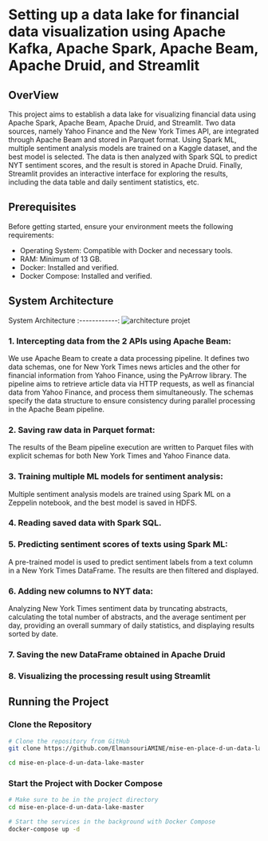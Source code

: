 # Setting up a data lake for financial data visualization using Apache Kafka, Apache Spark, Apache Beam, Apache Druid, and Streamlit

## OverView
This project aims to establish a data lake for visualizing financial data using Apache Spark, Apache Beam, Apache Druid, and Streamlit. Two data sources, namely Yahoo Finance and the New York Times API, are integrated through Apache Beam and stored in Parquet format. Using Spark ML, multiple sentiment analysis models are trained on a Kaggle dataset, and the best model is selected. The data is then analyzed with Spark SQL to predict NYT sentiment scores, and the result is stored in Apache Druid. Finally, Streamlit provides an interactive interface for exploring the results, including the data table and daily sentiment statistics, etc.

## Prerequisites
Before getting started, ensure your environment meets the following requirements:
-  Operating System: Compatible with Docker and necessary tools.
-  RAM: Minimum of 13 GB.
-  Docker: Installed and verified.
-  Docker Compose: Installed and verified.
## System Architecture
System Architecture
:------------:
![architecture projet](https://github.com/ElmansouriAMINE/MOROCCO-MONUMENTS-LOCATION-IDENTIFYING/assets/101812229/902de86a-66ed-4163-b1fa-d0581ce81f3a)
### 1.  Intercepting data from the 2 APIs using Apache Beam:
We use Apache Beam to create a data processing pipeline. It defines two data schemas, one for New York Times news articles and the other for financial information from Yahoo Finance, using the PyArrow library. The pipeline aims to retrieve article data via HTTP requests, as well as financial data from Yahoo Finance, and process them simultaneously. The schemas specify the data structure to ensure consistency during parallel processing in the Apache Beam pipeline.

### 2.  Saving raw data in Parquet format:
The results of the Beam pipeline execution are written to Parquet files with explicit schemas for both New York Times and Yahoo Finance data.

### 3.  Training multiple ML models for sentiment analysis:
Multiple sentiment analysis models are trained using Spark ML on a Zeppelin notebook, and the best model is saved in HDFS.

### 4.  Reading saved data with Spark SQL.

### 5.  Predicting sentiment scores of texts using Spark ML:
A pre-trained model is used to predict sentiment labels from a text column in a New York Times DataFrame. The results are then filtered and displayed.

### 6.  Adding new columns to NYT data:
Analyzing New York Times sentiment data by truncating abstracts, calculating the total number of abstracts, and the average sentiment per day, providing an overall summary of daily statistics, and displaying results sorted by date.

### 7.  Saving the new DataFrame obtained in Apache Druid

### 8.  Visualizing the processing result using Streamlit


## Running the Project
### Clone the Repository
```bash
# Clone the repository from GitHub
git clone https://github.com/ElmansouriAMINE/mise-en-place-d-un-data-lake-master.git

cd mise-en-place-d-un-data-lake-master
```
### Start the Project with Docker Compose
```bash
# Make sure to be in the project directory
cd mise-en-place-d-un-data-lake-master

# Start the services in the background with Docker Compose
docker-compose up -d
```


